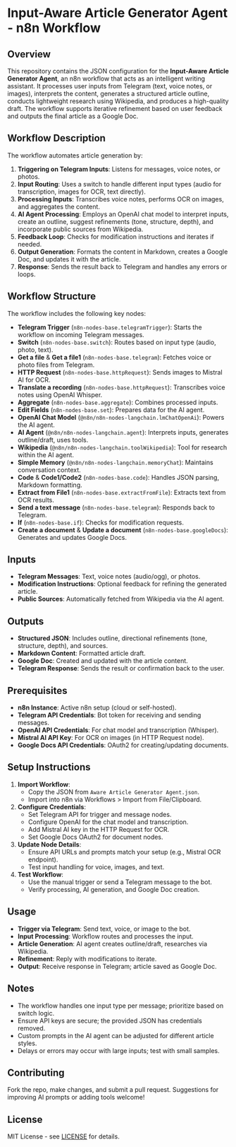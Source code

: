 # Input-Aware Article Generator Agent - n8n Workflow

## Overview
This repository contains the JSON configuration for the **Input-Aware Article Generator Agent**, an n8n workflow that acts as an intelligent writing assistant. It processes user inputs from Telegram (text, voice notes, or images), interprets the content, generates a structured article outline, conducts lightweight research using Wikipedia, and produces a high-quality draft. The workflow supports iterative refinement based on user feedback and outputs the final article as a Google Doc.

## Workflow Description
The workflow automates article generation by:
1. **Triggering on Telegram Inputs**: Listens for messages, voice notes, or photos.
2. **Input Routing**: Uses a switch to handle different input types (audio for transcription, images for OCR, text directly).
3. **Processing Inputs**: Transcribes voice notes, performs OCR on images, and aggregates the content.
4. **AI Agent Processing**: Employs an OpenAI chat model to interpret inputs, create an outline, suggest refinements (tone, structure, depth), and incorporate public sources from Wikipedia.
5. **Feedback Loop**: Checks for modification instructions and iterates if needed.
6. **Output Generation**: Formats the content in Markdown, creates a Google Doc, and updates it with the article.
7. **Response**: Sends the result back to Telegram and handles any errors or loops.

## Workflow Structure
The workflow includes the following key nodes:
- **Telegram Trigger** (`n8n-nodes-base.telegramTrigger`): Starts the workflow on incoming Telegram messages.
- **Switch** (`n8n-nodes-base.switch`): Routes based on input type (audio, photo, text).
- **Get a file** & **Get a file1** (`n8n-nodes-base.telegram`): Fetches voice or photo files from Telegram.
- **HTTP Request** (`n8n-nodes-base.httpRequest`): Sends images to Mistral AI for OCR.
- **Translate a recording** (`n8n-nodes-base.httpRequest`): Transcribes voice notes using OpenAI Whisper.
- **Aggregate** (`n8n-nodes-base.aggregate`): Combines processed inputs.
- **Edit Fields** (`n8n-nodes-base.set`): Prepares data for the AI agent.
- **OpenAI Chat Model** (`@n8n/n8n-nodes-langchain.lmChatOpenAi`): Powers the AI agent.
- **AI Agent** (`@n8n/n8n-nodes-langchain.agent`): Interprets inputs, generates outline/draft, uses tools.
- **Wikipedia** (`@n8n/n8n-nodes-langchain.toolWikipedia`): Tool for research within the AI agent.
- **Simple Memory** (`@n8n/n8n-nodes-langchain.memoryChat`): Maintains conversation context.
- **Code** & **Code1/Code2** (`n8n-nodes-base.code`): Handles JSON parsing, Markdown formatting.
- **Extract from File1** (`n8n-nodes-base.extractFromFile`): Extracts text from OCR results.
- **Send a text message** (`n8n-nodes-base.telegram`): Responds back to Telegram.
- **If** (`n8n-nodes-base.if`): Checks for modification requests.
- **Create a document** & **Update a document** (`n8n-nodes-base.googleDocs`): Generates and updates Google Docs.

## Inputs
- **Telegram Messages**: Text, voice notes (audio/ogg), or photos.
- **Modification Instructions**: Optional feedback for refining the generated article.
- **Public Sources**: Automatically fetched from Wikipedia via the AI agent.

## Outputs
- **Structured JSON**: Includes outline, directional refinements (tone, structure, depth), and sources.
- **Markdown Content**: Formatted article draft.
- **Google Doc**: Created and updated with the article content.
- **Telegram Response**: Sends the result or confirmation back to the user.

## Prerequisites
- **n8n Instance**: Active n8n setup (cloud or self-hosted).
- **Telegram API Credentials**: Bot token for receiving and sending messages.
- **OpenAI API Credentials**: For chat model and transcription (Whisper).
- **Mistral AI API Key**: For OCR on images (in HTTP Request node).
- **Google Docs API Credentials**: OAuth2 for creating/updating documents.

## Setup Instructions
1. **Import Workflow**:
   - Copy the JSON from `Aware Article Generator Agent.json`.
   - Import into n8n via Workflows > Import from File/Clipboard.
2. **Configure Credentials**:
   - Set Telegram API for trigger and message nodes.
   - Configure OpenAI for the chat model and transcription.
   - Add Mistral AI key in the HTTP Request for OCR.
   - Set Google Docs OAuth2 for document nodes.
3. **Update Node Details**:
   - Ensure API URLs and prompts match your setup (e.g., Mistral OCR endpoint).
   - Test input handling for voice, images, and text.
4. **Test Workflow**:
   - Use the manual trigger or send a Telegram message to the bot.
   - Verify processing, AI generation, and Google Doc creation.

## Usage
- **Trigger via Telegram**: Send text, voice, or image to the bot.
- **Input Processing**: Workflow routes and processes the input.
- **Article Generation**: AI agent creates outline/draft, researches via Wikipedia.
- **Refinement**: Reply with modifications to iterate.
- **Output**: Receive response in Telegram; article saved as Google Doc.

## Notes
- The workflow handles one input type per message; prioritize based on switch logic.
- Ensure API keys are secure; the provided JSON has credentials removed.
- Custom prompts in the AI agent can be adjusted for different article styles.
- Delays or errors may occur with large inputs; test with small samples.

## Contributing
Fork the repo, make changes, and submit a pull request. Suggestions for improving AI prompts or adding tools welcome!

## License
MIT License - see [LICENSE](LICENSE) for details.
